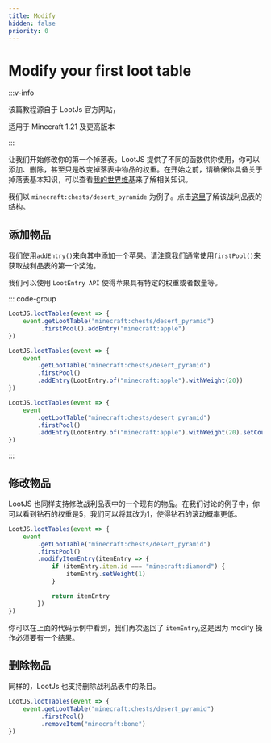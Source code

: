 ```yaml
---
title: Modify
hidden: false
priority: 0
---
```

# Modify your first loot table

:::v-info

该篇教程源自于 LootJs 官方网站，

适用于 Minecraft 1.21 及更高版本

:::

让我们开始修改你的第一个掉落表。LootJS 提供了不同的函数供你使用，你可以添加、删除，甚至只是改变掉落表中物品的权重。在开始之前，请确保你具备关于掉落表基本知识，可以查看[我的世界维基](https://zh.minecraft.wiki/w/loot_table)来了解相关知识。

我们以 `minecraft:chests/desert_pyramide` 为例子。点击[这里](https://misode.github.io/loot-table/?preset=chests/desert_pyramid)了解该战利品表的结构。

## 添加物品

我们使用`addEntry()`来向其中添加一个苹果。请注意我们通常使用`firstPool()`来获取战利品表的第一个奖池。

我们可以使用 `LootEntry API` 使得苹果具有特定的权重或者数量等。

::: code-group

```js [仅添加一个苹果]
LootJS.lootTables(event => {
    event.getLootTable("minecraft:chests/desert_pyramid")
         .firstPool().addEntry("minecraft:apple")
})
```

```js [添加带有特定权重的苹果]
LootJS.lootTables(event => {
    event
        .getLootTable("minecraft:chests/desert_pyramid")
        .firstPool()
        .addEntry(LootEntry.of("minecraft:apple").withWeight(20))
})
```

```js [添加带有数量的苹果]
LootJS.lootTables(event => {
    event
        .getLootTable("minecraft:chests/desert_pyramid")
        .firstPool()
        .addEntry(LootEntry.of("minecraft:apple").withWeight(20).setCount([2, 5]))
})
```

:::

## 修改物品

LootJS 也同样支持修改战利品表中的一个现有的物品。在我们讨论的例子中，你可以看到钻石的权重是5，我们可以将其改为1，使得钻石的滚动概率更低。

```js
LootJS.lootTables(event => {
    event
        .getLootTable("minecraft:chests/desert_pyramid")
        .firstPool()
        .modifyItemEntry(itemEntry => {
            if (itemEntry.item.id === "minecraft:diamond") {
                itemEntry.setWeight(1)
            }

            return itemEntry
        })
})
```

你可以在上面的代码示例中看到，我们再次返回了 `itemEntry`,这是因为 modify 操作必须要有一个结果。

## 删除物品

同样的，LootJs 也支持删除战利品表中的条目。

```js
LootJS.lootTables(event => {
    event.getLootTable("minecraft:chests/desert_pyramid")
         .firstPool()
         .removeItem("minecraft:bone")
})
```
